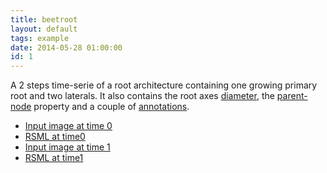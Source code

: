 ```yaml
---
title: beetroot
layout: default
tags: example
date: 2014-05-28 01:00:00
id: 1
---
```


A 2 steps time-serie of a root architecture containing one growing primary root and two laterals. It also contains the root axes [diameter][], the [parent-node][] property and a couple of [annotations][].

  - [Input image at time 0](/images/examples/beetroot/beetroot_0.png)
  - [RSML at time0](/images/examples/beetroot/beetroot_0.rsml)
  - [Input image at time 1](/images/examples/beetroot/beetroot_1.png)
  - [RSML at time1](/images/examples/beetroot/beetroot_1.rsml)
  
[diameter]: /format/thesaurus#diameter
[parent-node]: /format/thesaurus#parent-node-root
[annotations]: /format/scene#annotations

